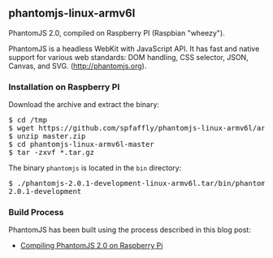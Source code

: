 ## phantomjs-linux-armv6l

PhantomJS 2.0, compiled on Raspberry PI (Raspbian "wheezy").

PhantomJS is a headless WebKit with JavaScript API. It has fast and native support
for various web standards: DOM handling, CSS selector, JSON, Canvas, and SVG.
(http://phantomjs.org).

### Installation on Raspberry PI

Download the archive and extract the binary:

<pre>
$ cd /tmp
$ wget https://github.com/spfaffly/phantomjs-linux-armv6l/archive/master.zip
$ unzip master.zip
$ cd phantomjs-linux-armv6l-master
$ tar -zxvf *.tar.gz
</pre>

The binary <code>phantomjs</code> is located in the <code>bin</code> directory:

<pre>
$ ./phantomjs-2.0.1-development-linux-armv6l.tar/bin/phantomjs --version
2.0.1-development
</pre>

### Build Process

PhantomJS has been built using the process described in this blog post:

- [Compiling PhantomJS 2.0 on Raspberry Pi](http://bitpi.co/2015/02/11/2015-02-03-compiling-phantomjs-on-raspberry-pi/)
